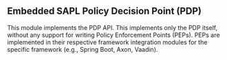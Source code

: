 ## Embedded SAPL Policy Decision Point (PDP)

This module implements the PDP API. This implements only the PDP itself, without any support for writing Policy Enforcement Points (PEPs). PEPs are implemented in their respective framework integration modules for the specific framework (e.g., Spring Boot, Axon, Vaadin).
